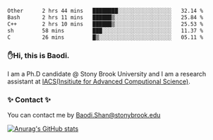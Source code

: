 <!--START_SECTION:waka-->

```txt
Other      2 hrs 44 mins   ████████░░░░░░░░░░░░░░░░░   32.14 %
Bash       2 hrs 11 mins   ██████▒░░░░░░░░░░░░░░░░░░   25.84 %
C++        2 hrs 10 mins   ██████▒░░░░░░░░░░░░░░░░░░   25.53 %
sh         58 mins         ███░░░░░░░░░░░░░░░░░░░░░░   11.37 %
C          26 mins         █▒░░░░░░░░░░░░░░░░░░░░░░░   05.11 %
```

<!--END_SECTION:waka-->

### ✋Hi, this is Baodi. 

I am a Ph.D candidate @ Stony Brook University and I am a research assistant at [IACS(Insitiute for Advanced Computional Science)](https://iacs.stonybrook.edu/).

### ✨ Contact ✨

You can contact me by [Baodi.Shan@stonybrook.edu](mailto:Baodi.Shan@stonybrook.edu)

[![Anurag's GitHub stats](https://github-readme-stats.vercel.app/api?username=lwshanbd&theme=jolly&show_icons=true&count_private=true&include_all_commits=true)](https://github.com/anuraghazra/github-readme-stats)



<!--
**lwshanbd/lwshanbd** is a ✨ _special_ ✨ repository because its `README.md` (this file) appears on your GitHub profile.

Here are some ideas to get you started:

- 🔭 I’m currently working on ...
- 🌱 I’m currently learning ...
- 👯 I’m looking to collaborate on ...
- 🤔 I’m looking for help with ...
- 💬 Ask me about ...
- 📫 How to reach me: ...
- 😄 Pronouns: ...
- ⚡ Fun fact: ...
-->
